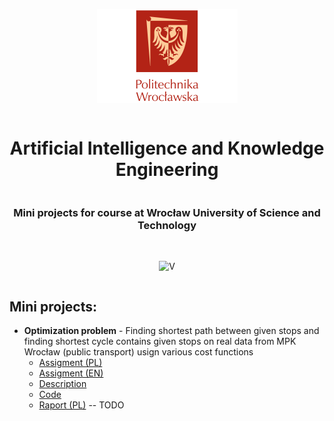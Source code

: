<div align="center" style="display:grid;place-items:center;">
<p>
    <img src="./docs/pwr.png" height="150">
</p>
<h1> Artificial Intelligence and Knowledge Engineering </h1>
<h3> Mini projects for course at Wrocław University of Science and Technology </h2>
<br>

![V](https://img.shields.io/badge/V-%235D87BF.svg?style=for-the-badge&logo=V&logoColor=white)
<!-- ![Python](https://img.shields.io/badge/python-%233670A0?style=for-the-badge&logo=python&logoColor=white)
![PyTorch](https://img.shields.io/badge/pytorch-%23EE4C2C?style=for-the-badge&logo=pytorch&logoColor=white) -->
</div>

## Mini projects:

* **Optimization problem** - Finding shortest path between given stops and finding shortest cycle contains given stops on real data from MPK Wrocław (public transport) usign various cost functions
  * [Assigment (PL)](./docs/Lab_1_PL.pdf)
  * [Assigment (EN)](./docs/Lab_1_EN.pdf)
  * [Description](./Project1/README.md)
  * [Code](./Project1/src/)
  * [Raport (PL)](./docs/) -- TODO